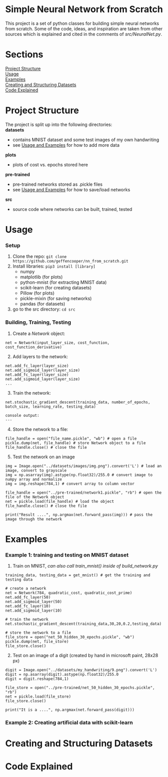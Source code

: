 # Simple Neural Network from Scratch  

This project is a set of python classes for building simple neural networks from scratch. Some of the code, ideas, and inspiration are taken from other sources which is explained and cited in the comments of *src/NeuralNet.py*.

# Sections  

[Project Structure](#project-structure)   
[Usage](#usage)  
[Examples](#examples)  
[Creating and Structuring Datasets](creating-and-structuring-datasets)  
[Code Explained](#code-explained)  

# Project Structure  

The project is split up into the following directories:  
**datasets**  
* contains MNIST dataset and some test images of my own handwriting  
* see [Usage and Examples](#usage-and-examples) for how to add more data

**plots**  
* plots of cost vs. epochs stored here  

**pre-trained**  
* pre-trained networks stored as .pickle files  
* see [Usage and Examples](#usage-and-examples) for how to save/load networks
  
**src**  
* source code where networks can be built, trained, tested  

# Usage  
### Setup
1. Clone the repo:  ```git clone https://github.com/geffencooper/nn_from_scratch.git```  
2. Install libraries: ```pip3 install [library]```
   * numpy
   * matplotlib (for plots)
   * python-mnist (for extracting MNIST data)
   * scikit-learn (for creating datasets)
   * Pillow (for plots)
   * pickle-mixin (for saving networks)
   * pandas (for datasets)
3. go to the src directory:  ```cd src```

### Building, Training, Testing
1. Create a *Network* object:  
```
net = Network(input_layer_size, cost_function, cost_function_derivative)
```
2. Add layers to the network:  
```
net.add_fc_layer(layer_size)
net.add_sigmoid_layer(layer_size)
net.add_fc_layer(layer_size)
net.add_sigmoid_layer(layer_size)
...
```
3. Train the network:
```
net.stochastic_gradient_descent(training_data, number_of_epochs, batch_size, learning_rate, testing_data)
```
```
console output:
---
```
4. Store the network to a file:
```
file_handle = open("file_name.pickle", "wb") # open a file
pickle.dump(net, file_handle) # store Network object to a file
file_handle.close() # close the file
```
5. Test the network on an image
```
img = Image.open("../datasets/images/img.png").convert('L') # load an image, convert to grayscale
img = np.asarray(img).astype(np.float32)/255.0 # convert image to numpy array and normalize
img = img.reshape(784,1) # convert array to column vector

file_handle = open("../pre-trained/network1.pickle", "rb") # open the file of the Network object
net = pickle.load(file_handle) # load the object
file_handle.close() # close the file

print("Result ....", np.argmax(net.forward_pass(img))) # pass the image through the network
```
# Examples
### Example 1: training and testing on MNIST dataset
1. Train on MNIST, *can also call train_mnist() inside of build_network.py*
```
training_data, testing_data = get_mnist() # get the training and testing data

# create a network
net = Network(784, quadratic_cost, quadratic_cost_prime)
net.add_fc_layer(50)
net.add_sigmoid_layer(50)
net.add_fc_layer(10)
net.add_sigmoid_layer(10)

# train the network
net.stochastic_gradient_descent(training_data,30,20,0.2,testing_data)

# store the network to a file
file_store = open("net_50_hidden_30_epochs.pickle", "wb")
pickle.dump(net, file_store)
file_store.close()
```
2. Test on an image of a digit (created by hand in microsoft paint, 28x28 px)
```
digit = Image.open("../datasets/my_handwriting/9.png").convert('L')
digit = np.asarray(digit).astype(np.float32)/255.0
digit = digit.reshape(784,1)

file_store = open("../pre-trained/net_50_hidden_30_epochs.pickle", "rb")
net = pickle.load(file_store)
file_store.close()

print("It is a ....", np.argmax(net.forward_pass(digit)))
```
### Example 2: Creating artificial data with scikit-learn
# Creating and Structuring Datasets

# Code Explained
